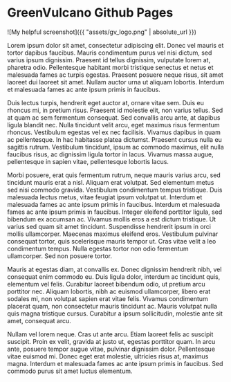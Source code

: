 # GreenVulcano Github Pages

![My helpful screenshot]({{ "assets/gv_logo.png" | absolute_url }})

Lorem ipsum dolor sit amet, consectetur adipiscing elit. Donec vel mauris et tortor dapibus faucibus. Mauris condimentum purus vel nisi dictum, sed varius ipsum dignissim. Praesent id tellus dignissim, vulputate lorem at, pharetra odio. Pellentesque habitant morbi tristique senectus et netus et malesuada fames ac turpis egestas. Praesent posuere neque risus, sit amet laoreet dui laoreet sit amet. Nullam auctor urna ut aliquam lobortis. Interdum et malesuada fames ac ante ipsum primis in faucibus.

Duis lectus turpis, hendrerit eget auctor at, ornare vitae sem. Duis eu rhoncus mi, in pretium risus. Praesent id molestie elit, non varius tellus. Sed at quam ac sem fermentum consequat. Sed convallis arcu ante, at dapibus ligula blandit nec. Nulla tincidunt velit arcu, eget maximus risus fermentum rhoncus. Vestibulum egestas vel ex nec facilisis. Vivamus dapibus in quam ac pellentesque. In hac habitasse platea dictumst. Praesent cursus nulla eu sagittis rutrum. Vestibulum tincidunt, ipsum ac commodo maximus, elit nulla faucibus risus, ac dignissim ligula tortor in lacus. Vivamus massa augue, pellentesque in sapien vitae, pellentesque lobortis lacus.

Morbi posuere, erat quis fermentum rutrum, neque mauris varius arcu, sed tincidunt mauris erat a nisl. Aliquam erat volutpat. Sed elementum metus sed nisi commodo gravida. Vestibulum condimentum tempus tristique. Duis malesuada lectus metus, vitae feugiat ipsum volutpat ut. Interdum et malesuada fames ac ante ipsum primis in faucibus. Interdum et malesuada fames ac ante ipsum primis in faucibus. Integer eleifend porttitor ligula, sed bibendum ex accumsan ac. Vivamus mollis eros a est dictum tristique. Ut varius sed quam sit amet tincidunt. Suspendisse hendrerit ipsum in orci mollis ullamcorper. Maecenas maximus eleifend eros. Vestibulum pulvinar consequat tortor, quis scelerisque mauris tempor ut. Cras vitae velit a leo condimentum tempus. Nulla egestas tortor non odio fermentum ullamcorper. Sed non posuere tortor.

Mauris at egestas diam, at convallis ex. Donec dignissim hendrerit nibh, vel consequat enim commodo eu. Duis ligula dolor, interdum ac tincidunt quis, elementum vel felis. Curabitur laoreet bibendum odio, ut pretium arcu porttitor nec. Aliquam lobortis, nibh ac euismod ullamcorper, libero erat sodales mi, non volutpat sapien erat vitae felis. Vivamus condimentum placerat quam, non consectetur mauris tincidunt ac. Mauris volutpat nulla quis magna tristique cursus. Curabitur a ipsum sollicitudin, molestie ante sit amet, consequat arcu.

Nullam vel lorem neque. Cras ut ante arcu. Etiam laoreet felis ac suscipit suscipit. Proin ex velit, gravida at justo ut, egestas porttitor quam. In arcu ante, posuere tempor augue vitae, pulvinar dignissim dolor. Pellentesque vitae euismod mi. Donec eget erat molestie, ultricies risus at, maximus magna. Interdum et malesuada fames ac ante ipsum primis in faucibus. Sed commodo purus sit amet luctus elementum.



